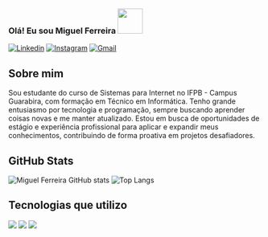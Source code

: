 ### Olá! Eu sou Miguel Ferreira <img src="https://i.pinimg.com/originals/10/eb/72/10eb72c98fd1c929607a6139e721b1e7.gif" height="50px" >
[![Linkedin](https://img.shields.io/badge/LinkedIn-0077B5?style=for-the-badge&logo=linkedin&logoColor=white)](https://www.linkedin.com/in/miguel-ferreira-05092b264/)
[![Instagram](https://img.shields.io/badge/Instagram-E4405F?style=for-the-badge&logo=instagram&logoColor=white)](https://www.instagram.com/miguelsfrds/)
[![Gmail](https://img.shields.io/badge/Gmail-D14836?style=for-the-badge&logo=gmail&logoColor=white)](mailto:miguelferreirads458@gmail.com)

## Sobre mim
Sou estudante do curso de Sistemas para Internet no IFPB - Campus Guarabira, com formação em Técnico em Informática. Tenho grande entusiasmo por tecnologia e programação, sempre buscando aprender coisas novas e me manter atualizado. Estou em busca de oportunidades de estágio e experiência profissional para aplicar e expandir meus conhecimentos, contribuindo de forma proativa em projetos desafiadores.

## GitHub Stats
![Miguel Ferreira GitHub stats](https://github-readme-stats.vercel.app/api?username=Miguel-Ferreir4&show_icons=true&theme=dracula)
![Top Langs](https://github-readme-stats.vercel.app/api/top-langs/?username=Miguel-Ferreir4&size_weight=0.5&count_weight=0.5)

## Tecnologias que utilizo
<div style="display: inline_block">
  <img src="https://img.shields.io/badge/HTML5-E34F26?style=for-the-badge&logo=html5&logoColor=white">
  <img src="https://img.shields.io/badge/CSS3-1572B6?style=for-the-badge&logo=css3&logoColor=white">
  <img src="https://img.shields.io/badge/Python-14354C?style=for-the-badge&logo=python&logoColor=white">
</div>
